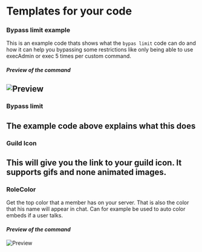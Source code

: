 # Templates for your code

### Bypass limit example
This is an example code thats shows what the `bypas limit` code can do and how it can help you bypassing some restrictions like only being able to use execAdmin or exec 5 times per custom command.

#### *Preview of the command*  
![Preview](https://i.imgur.com/M38k5xz.gif)
--- 

### Bypass limit
The example code above explains what this does 
--- 

### Guild Icon
This will give you the link to your guild icon. It supports gifs and none animated images.
---

### RoleColor
Get the top color that a member has on your server. That is also the color that his name will appear in chat. Can for example be used to auto color embeds if a user talks.

#### *Preview of the command*  
![Preview](https://i.imgur.com/J3sUebi.png)